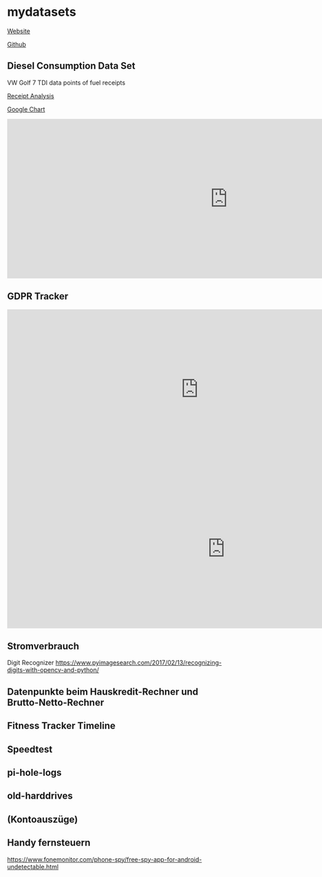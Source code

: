 # mydatasets

 
 [Website](https://braunschweig.github.io/mydatasets/)

 [Github](https://github.com/braunschweig/mydatasets)

## Diesel Consumption Data Set
VW Golf 7 TDI data points of fuel receipts

 [Receipt Analysis](receipt_analysis.html) 

 [Google Chart](diesel_chart.html)

<iframe width="1023" height="371" seamless frameborder="0" scrolling="no" src="https://docs.google.com/spreadsheets/d/e/2PACX-1vTloyHusdeJ0OhFAcfYD_le5tn1sj2qI_6P4buudqi0E4mQkiyrwV42KYfnVAOZumNiOMmDo6Hk6NWy/pubchart?oid=159690206&amp;format=interactive"></iframe>

## GDPR Tracker
<iframe width="886.5" height="371" seamless frameborder="0" scrolling="no" src="https://docs.google.com/spreadsheets/d/e/2PACX-1vQcb2I6OsBVhX3u8bwrYr5HnPwVZ2kfLJi3I37KKjnG3hk95UWZlJkWM_I34ecq1ZayKNSAoxu4cjf4/pubchart?oid=845847393&amp;format=interactive"></iframe>

<iframe width="1011.5" height="371" seamless frameborder="0" scrolling="no" src="https://docs.google.com/spreadsheets/d/e/2PACX-1vQcb2I6OsBVhX3u8bwrYr5HnPwVZ2kfLJi3I37KKjnG3hk95UWZlJkWM_I34ecq1ZayKNSAoxu4cjf4/pubchart?oid=576391414&amp;format=interactive"></iframe>


## Stromverbrauch
Digit Recognizer	https://www.pyimagesearch.com/2017/02/13/recognizing-digits-with-opencv-and-python/

## Datenpunkte beim Hauskredit-Rechner und Brutto-Netto-Rechner

## Fitness Tracker Timeline

## Speedtest

## pi-hole-logs

## old-harddrives

## (Kontoauszüge)

## Handy fernsteuern	
https://www.fonemonitor.com/phone-spy/free-spy-app-for-android-undetectable.html
